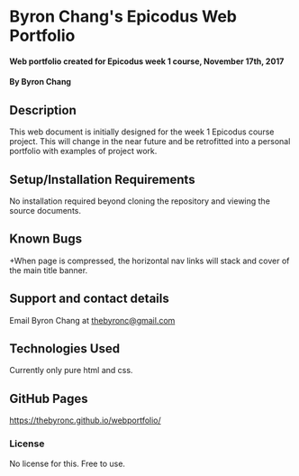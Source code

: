 # Byron Chang's Epicodus Web Portfolio

#### Web portfolio created for Epicodus week 1 course, November 17th, 2017

#### By Byron Chang

## Description

This web document is initially designed for the week 1 Epicodus course project. This will change in the near future and be retrofitted into a personal portfolio with examples of project work.  

## Setup/Installation Requirements
No installation required beyond cloning the repository and viewing the source documents.

## Known Bugs
+When page is compressed, the horizontal nav links will stack and cover of the main title banner.


## Support and contact details
Email Byron Chang at thebyronc@gmail.com

## Technologies Used
Currently only pure html and css.

## GitHub Pages
https://thebyronc.github.io/webportfolio/

### License
No license for this. Free to use.

